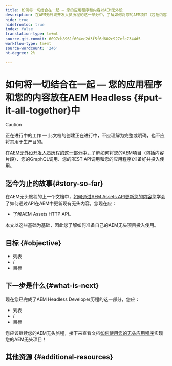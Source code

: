 ```yaml
---
title: 如何将一切结合在一起 — 您的应用程序和内容以AEM无外设
description: 在AEM无外设开发人员历程的这一部分中，了解如何将您的AEM项目（包括内容片段）、您的GraphQL调用、您的REST API调用和您的应用程序)准备好投入使用。
hide: true
hidefromtoc: true
index: false
translation-type: tm+mt
source-git-commit: 6097cb8961f604ec2d3f5f6d602c927efc7344d5
workflow-type: tm+mt
source-wordcount: '246'
ht-degree: 2%

---
```



# 如何将一切结合在一起 — 您的应用程序和您的内容放在AEM Headless {#put-it-all-together}中

>[!CAUTION]
>
>正在进行中的工作 — 此文档的创建正在进行中，不应理解为完整或明确，也不应将其用于生产目的。

在[AEM无外设开发人员历程的这一部分中，](#overview.md)了解如何将您的AEM项目（包括内容片段）、您的GraphQL调用、您的REST API调用和您的应用程序)准备好并投入使用。

## 迄今为止的故事{#story-so-far}

在AEM无头旅程的上一个文档中，[如何通过AEM Assets API更新您的内容](update-your-content.md)您学会了如何通过API在AEM中更新现有无头内容，您现在应：

* 了解AEM Assets HTTP API。

本文以这些基础为基础，因此您了解如何准备自己的AEM无头项目投入使用。

## 目标 {#objective}

* 列表
* /
* 目标

## 下一步是什么{#what-is-next}

现在您已完成了AEM Headless Developer历程的这一部分，您应：

* 列表
* /
* 目标

您应该继续您的AEM无头旅程，接下来查看文档[如何使用您的无头应用程序](go-live.md)实现您的AEM无头项目！

## 其他资源 {#additional-resources}

